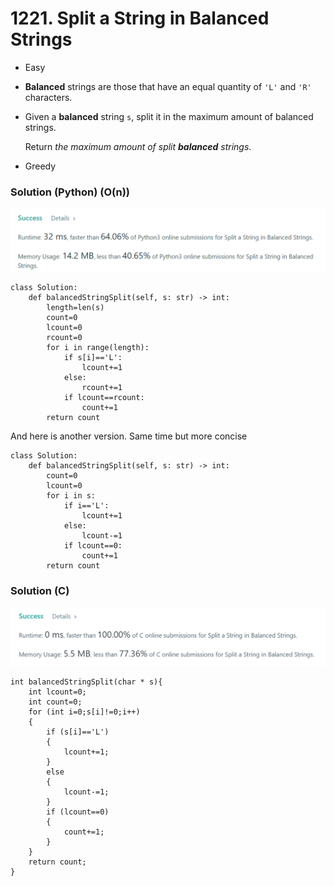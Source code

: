 # 1221. Split a String in Balanced Strings

* Easy
* **Balanced** strings are those that have an equal quantity of `'L'` and `'R'` characters.
*   Given a **balanced** string `s`, split it in the maximum amount of balanced strings.

    Return _the maximum amount of split **balanced** strings_.
* Greedy

### Solution (Python) (O(n))

![](<.gitbook/assets/image (6) (1).png>)

```
class Solution:
    def balancedStringSplit(self, s: str) -> int:
        length=len(s)
        count=0
        lcount=0
        rcount=0
        for i in range(length):
            if s[i]=='L':
                lcount+=1
            else:
                rcount+=1
            if lcount==rcount:
                count+=1
        return count
```

And here is another version. Same time but more concise

```
class Solution:
    def balancedStringSplit(self, s: str) -> int:
        count=0
        lcount=0
        for i in s:
            if i=='L':
                lcount+=1
            else:
                lcount-=1
            if lcount==0:
                count+=1
        return count
```

### Solution (C)

![](<.gitbook/assets/image (9) (1).png>)

```
int balancedStringSplit(char * s){
    int lcount=0;
    int count=0;
    for (int i=0;s[i]!=0;i++)
    {
        if (s[i]=='L')
        {
            lcount+=1;
        }
        else 
        {
            lcount-=1;
        }
        if (lcount==0)
        {
            count+=1;
        }
    }
    return count;
}
```

